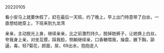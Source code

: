 20220105

看小安马上就要休假了，赶在最后一天班，约了晚上，早上出门特意带了白丝，一直想给她穿上，下班来到九龙湾

亲亲，主动脱光上身，继续亲亲，比之前激烈持久，脱掉她裤子，让她换上白丝，夸我身上亲，对坐互摸，踩我脸，侧躺继续亲，口香糖喂我，操盘，腋下胸，舔逼，毒，轻7菊花，颜面，尿，69出水，抱抱走人